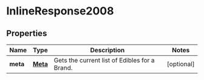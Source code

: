 
# InlineResponse2008

## Properties
Name | Type | Description | Notes
------------ | ------------- | ------------- | -------------
**meta** | [**Meta**](Meta.md) | Gets the current list of Edibles for a Brand. |  [optional]



